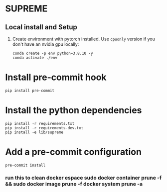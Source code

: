 # SUPREME

## Local install and Setup

1. Create environment with pytorch installed. Use `cpuonly` version if you don't have an nvidia gpu locally:

   ```shell script
   conda create -p env python=3.8.10 -y
   conda activate ./env
   ```

# Install pre-commit hook

```shell script
pip install pre-commit
```

# Install the python dependencies

```shell script
pip install -r requirements.txt
pip install -r requirements-dev.txt
pip install -e lib/supreme
```


# Add a pre-commit configuration
```shell script
pre-commit install

```
### run this to clean docker espace sudo docker container prune -f && sudo docker image prune -f docker system prune -a